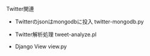Twitter関連

- Twitterのjsonはmongodbに投入
twitter-mongodb.py

- Twitter解析処理
tweet-analyze.pl

- Django View
view.py
